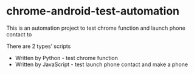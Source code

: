 # chrome-android-test-automation
This is an automation project to test chrome function and launch phone contact to 

There are 2 types’ scripts
  - Written by Python - test chrome function 
  - Written by JavaScript - test launch phone contact and make a phone
